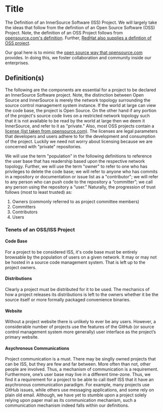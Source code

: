 # Title

The Definition of an InnerSource Software (ISS) Project. We will largely take the ideas that follow
from the definition of an Open Source Software (OSS) Project. Note, the definition of an OSS Project
follows from [opensource.com's definition](https://opensource.org/osd). Further,
[RedHat also supplies a defintion of OSS project](https://www.redhat.com/en/topics/open-source/what-is-open-source).

Our goal here is to mimic the [open source way that opensource.com](https://opensource.com/open-source-way)
provides. In doing this, we foster collaboration and community inside our enterprises.

## Definition(s)

The following are the components are essential for a project to be declared an InnerSource Software 
project. Note, the distinction between Open Source and InnerSource is merely
the network topology surrounding the source control management system instance. If the world at large
can view the code base, the project is Open Source. On the other hand if any portion of the project's source 
code lives on a restricted network topology such that it is not available to be read by the world at 
large then we deem it InnerSource, and refer to it as "private." Also, most OSS projects contain a 
[license (list taken from opensource.com)](https://opensource.com/law/13/1/which-open-source-software-license-should-i-use).
The licenses are legal parameters that developers and users adhere to for the development and consumption
of the project. Luckily we need not worry about licensing because we are concerned with "private" repositories.

We will use the term "population" in the following definitions 
to reference the user base that has readership based upon the respective network topology. Further, we
will use the term "owner" to refer to one who has privileges to delete the code base; we will refer to anyone
who has commits in a repository or documentation or issue list as a "contributor"; we will refer to any person who can 
push code to the repository a “committer”; we call any person using the repository a “user.” Naturally, the progression 
of trust follows (most to least trusted) as:

1. Owners (commonly referred to as project committee members)
2. Committers
3. Contributors
4. Users

### Tenets of an OSS/ISS Project

#### Code Base
For a project to be considered ISS, it's code base must be entirely browsable by the population
of users on a given network. It may or may not be hosted in a source code management system. That
is left up to the project owners.

#### Distributions
Clearly a project must be distributed for it to be used. The mechanics of how a project releases its 
distributions is left to the owners whether it be the source itself or more formally packaged convenience binaries.

#### Website
Without a project website there is unlikely to ever be any users. However, a considerable number of projects use 
the features of the GitHub (or source control management system more generally) user interface as the project’s 
primary website.

#### Asychronous Communications
Project communication is a must. There may be singlly owned projects that can be ISS, but they are few and far 
between. More often than not, other people are involved. Thus, a mechanism of communication is a requirement. 
Furthermore, one’s user base may live in a different time-zone. Thus, we find it a requirement for a project to be 
able to call itself ISS that it have an asychronous communication paradigm. For example, many projects use GitHub 
issues, while others use messaging applications, and some rely on plain old email. Although, we have yet to stumble 
upon a project solely relying upon paper mail as its communication mechanism, such a communication mechanism indeed 
falls within our definitions. 
